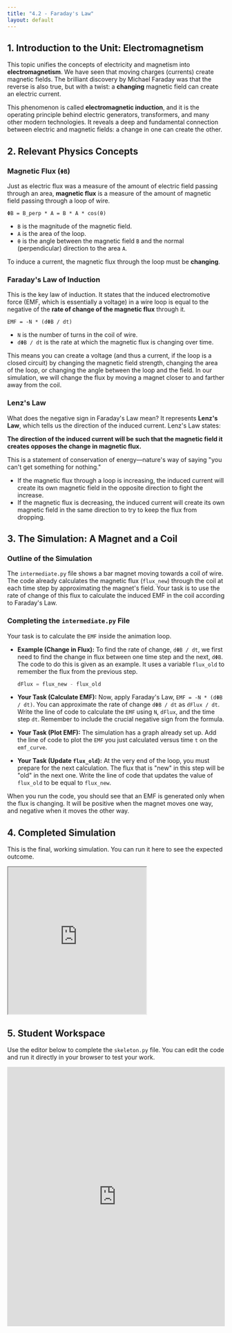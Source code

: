 ```yaml
---
title: "4.2 - Faraday's Law"
layout: default
---
```



## 1. Introduction to the Unit: Electromagnetism

This topic unifies the concepts of electricity and magnetism into **electromagnetism**. We have seen that moving charges (currents) create magnetic fields. The brilliant discovery by Michael Faraday was that the reverse is also true, but with a twist: a **changing** magnetic field can create an electric current.

This phenomenon is called **electromagnetic induction**, and it is the operating principle behind electric generators, transformers, and many other modern technologies. It reveals a deep and fundamental connection between electric and magnetic fields: a change in one can create the other.

## 2. Relevant Physics Concepts

### Magnetic Flux (`ΦB`)

Just as electric flux was a measure of the amount of electric field passing through an area, **magnetic flux** is a measure of the amount of magnetic field passing through a loop of wire.

`ΦB = B_perp * A = B * A * cos(θ)`

-   `B` is the magnitude of the magnetic field.
-   `A` is the area of the loop.
-   `θ` is the angle between the magnetic field `B` and the normal (perpendicular) direction to the area `A`.

To induce a current, the magnetic flux through the loop must be **changing**.

### Faraday's Law of Induction

This is the key law of induction. It states that the induced electromotive force (EMF, which is essentially a voltage) in a wire loop is equal to the negative of the **rate of change of the magnetic flux** through it.

`EMF = -N * (dΦB / dt)`

-   `N` is the number of turns in the coil of wire.
-   `dΦB / dt` is the rate at which the magnetic flux is changing over time.

This means you can create a voltage (and thus a current, if the loop is a closed circuit) by changing the magnetic field strength, changing the area of the loop, or changing the angle between the loop and the field. In our simulation, we will change the flux by moving a magnet closer to and farther away from the coil.

### Lenz's Law

What does the negative sign in Faraday's Law mean? It represents **Lenz's Law**, which tells us the direction of the induced current. Lenz's Law states:

**The direction of the induced current will be such that the magnetic field it creates opposes the change in magnetic flux.**

This is a statement of conservation of energy—nature's way of saying "you can't get something for nothing." 
-   If the magnetic flux through a loop is increasing, the induced current will create its own magnetic field in the opposite direction to fight the increase.
-   If the magnetic flux is decreasing, the induced current will create its own magnetic field in the same direction to try to keep the flux from dropping.

## 3. The Simulation: A Magnet and a Coil

### Outline of the Simulation

The `intermediate.py` file shows a bar magnet moving towards a coil of wire. The code already calculates the magnetic flux (`flux_new`) through the coil at each time step by approximating the magnet's field. Your task is to use the rate of change of this flux to calculate the induced EMF in the coil according to Faraday's Law.

### Completing the `intermediate.py` File

Your task is to calculate the `EMF` inside the animation loop.

- **Example (Change in Flux):** To find the rate of change, `dΦB / dt`, we first need to find the change in flux between one time step and the next, `dΦB`. The code to do this is given as an example. It uses a variable `flux_old` to remember the flux from the previous step.
  ```python
  dFlux = flux_new - flux_old
  ```

- **Your Task (Calculate EMF):** Now, apply Faraday's Law, `EMF = -N * (dΦB / dt)`. You can approximate the rate of change `dΦB / dt` as `dFlux / dt`. Write the line of code to calculate the `EMF` using `N`, `dFlux`, and the time step `dt`. Remember to include the crucial negative sign from the formula.

- **Your Task (Plot EMF):** The simulation has a graph already set up. Add the line of code to plot the `EMF` you just calculated versus time `t` on the `emf_curve`.

- **Your Task (Update `flux_old`):** At the very end of the loop, you must prepare for the next calculation. The flux that is "new" in this step will be "old" in the next one. Write the line of code that updates the value of `flux_old` to be equal to `flux_new`.

When you run the code, you should see that an EMF is generated only when the flux is changing. It will be positive when the magnet moves one way, and negative when it moves the other way.

## 4. Completed Simulation

This is the final, working simulation. You can run it here to see the expected outcome.

<iframe src="https://glowscript.org/#/user/cglenz/folder/APSimulations-2/program/4.2-complete.py" width="320" height="340"></iframe>

## 5. Student Workspace

Use the editor below to complete the `skeleton.py` file. You can edit the code and run it directly in your browser to test your work.

<iframe src="https://trinket.io/embed/glowscript/3042f67faf23" width="100%" height="600" frameborder="0" marginwidth="0" marginheight="0" allowfullscreen></iframe>